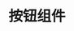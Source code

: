 <script setup>
  import demo from './demo.vue'
</script>

# 按钮组件

<kd-preview comp-name="Button" demo-name="demo">
  <demo></demo>
</kd-preview>

